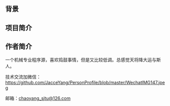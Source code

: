 ## 背景




## 项目简介












## 作者简介
一个机械专业程序源，喜欢捣鼓事情，但是又比较低调。总感觉天将降大运与斯人。

技术交流加微信：https://github.com/JacceYang/PersonProfile/blob/master/WechatIMG147.jpeg

邮箱：chaoyang_sjtu@126.com
